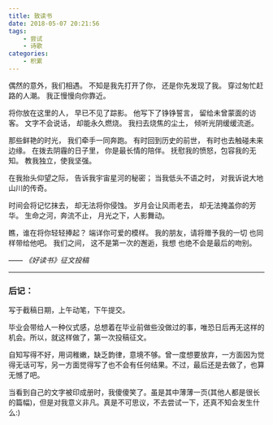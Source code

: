 ```yaml
---
title: 致读书
date: 2018-05-07 20:21:56
tags:
    - 尝试
    - 诗歌
categories:
    - 积累
---
```

偶然的意外，我们相遇。
不知是我先打开了你，
还是你先发现了我。
穿过匆忙赶路的人潮。
我正慢慢向你靠近。
<!--more-->
将你放在这里的人，
早已不见了踪影。
他写下了铮铮誓言，
留给未曾蒙面的访客。
文字不会说话，
却能永久燃烧。
我扫去烧焦的尘土，
倾听光阴缓缓流逝。

那些鲜艳的时光，
我们牵手一同奔跑。
有时回到历史的前世，
有时也去触碰未来边缘。
在拨去阴霾的日子里，
你是最长情的陪伴。
抚慰我的愤怒，包容我的无知。
教我独立，使我坚强。

在我抬头仰望之际，
告诉我宇宙星河的秘密；
当我低头不语之时，
对我诉说大地山川的传奇。

时间会将记忆抹去，
却无法将你侵蚀。
岁月会让风雨老去，
却无法掩盖你的芳华。
生命之河，奔流不止，
月光之下，人影舞动。

瞧，谁在将你轻轻捧起？
端详你可爱的模样。
我的朋友，请将赠予我的一切
也同样带给他吧。
我们之间，
这不是第一次的邂逅，我想
也绝不会是最后的吻别。

—— *《好读书》征文投稿*

---
### 后记：

写于截稿日期，上午动笔，下午提交。

毕业会带给人一种仪式感，总想着在毕业前做些没做过的事，唯恐日后再无这样的机会。所以，就这样做了，第一次投稿征文。

自知写得不好，用词稚嫩，缺乏韵律，意境不够。曾一度想要放弃，一方面因为觉得无话可写，另一方面觉得写了也不会有任何结果。不过，最后还是去做了，也算无憾了吧。

当看到自己的文字被印成册时，我傻傻笑了。虽是其中薄薄一页(其他人都是很长的篇幅)，但是对我意义非凡。真是不可思议，不去尝试一下，还真不知会发生什么:)
